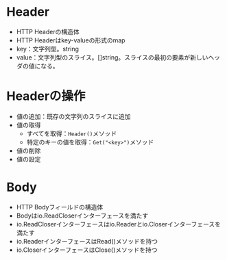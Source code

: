# Header 
- HTTP Headerの構造体
- HTTP Headerはkey-valueの形式のmap
- key：文字列型。string
- value：文字列型のスライス。[]string。スライスの最初の要素が新しいヘッダの値になる。

# Headerの操作
- 値の追加：既存の文字列のスライスに追加
- 値の取得
    - すべてを取得：`Header()`メソッド
    - 特定のキーの値を取得：`Get("<key>")`メソッド
- 値の削除
- 値の設定

# Body
- HTTP Bodyフィールドの構造体
- Bodyはio.ReadCloserインターフェースを満たす
- io.ReadCloserインターフェースはio.Readerとio.Closerインターフェースを満たす
- io.ReaderインターフェースはRead()メソッドを持つ
- io.CloserインターフェースはClose()メソッドを持つ